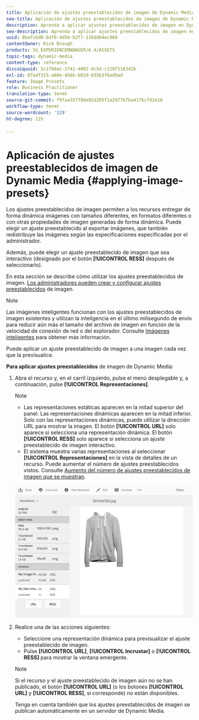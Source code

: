 ```yaml
---
title: Aplicación de ajustes preestablecidos de imagen de Dynamic Media
seo-title: Aplicación de ajustes preestablecidos de imagen de Dynamic Media
description: Aprenda a aplicar ajustes preestablecidos de imagen en Dynamic Media
seo-description: Aprenda a aplicar ajustes preestablecidos de imagen en Dynamic Media
uuid: 8bafcbd0-6df0-4d5b-b2f7-116ddb4ec060
contentOwner: Rick Brough
products: SG_EXPERIENCEMANAGER/6.4/ASSETS
topic-tags: dynamic-media
content-type: reference
discoiquuid: 5c1f60ac-3741-4002-9c5d-c128f118342b
exl-id: 07a4f315-a60e-456b-b02d-035b3f6ad9ad
feature: Image Presets
role: Business Practitioner
translation-type: tm+mt
source-git-commit: f9faa357f8de92d205f1a297767ba4176cfd1e10
workflow-type: tm+mt
source-wordcount: '329'
ht-degree: 11%

---
```


# Aplicación de ajustes preestablecidos de imagen de Dynamic Media {#applying-image-presets}

Los ajustes preestablecidos de imagen permiten a los recursos entregar de forma dinámica imágenes con tamaños diferentes, en formatos diferentes o con otras propiedades de imagen generadas de forma dinámica. Puede elegir un ajuste preestablecido al exportar imágenes, que también redistribuye las imágenes según las especificaciones especificadas por el administrador.

Además, puede elegir un ajuste preestablecido de imagen que sea interactivo (designado por el botón **[!UICONTROL RESS]** después de seleccionarlo).

En esta sección se describe cómo utilizar los ajustes preestablecidos de imagen. [Los administradores pueden crear y configurar ajustes preestablecidos](managing-image-presets.md) de imagen.

>[!NOTE]
>
>Las imágenes inteligentes funcionan con los ajustes preestablecidos de imagen existentes y utilizan la inteligencia en el último milisegundo de envío para reducir aún más el tamaño del archivo de imagen en función de la velocidad de conexión de red o del explorador. Consulte [Imágenes inteligentes](imaging-faq.md) para obtener más información.

Puede aplicar un ajuste preestablecido de imagen a una imagen cada vez que la previsualice.

**Para aplicar ajustes preestablecidos** de imagen de Dynamic Media:

1. Abra el recurso y, en el carril izquierdo, pulse el menú desplegable y, a continuación, pulse **[!UICONTROL Representaciones]**.

   >[!NOTE]
   >
   >* Las representaciones estáticas aparecen en la mitad superior del panel. Las representaciones dinámicas aparecen en la mitad inferior. Solo con las representaciones dinámicas, puede utilizar la dirección URL para mostrar la imagen. El botón **[!UICONTROL URL]** solo aparece si selecciona una representación dinámica. El botón **[!UICONTROL RESS]** solo aparece si selecciona un ajuste preestablecido de imagen interactivo.
      >
      >
   * El sistema muestra varias representaciones al seleccionar **[!UICONTROL Representaciones]** en la vista de detalles de un recurso. Puede aumentar el número de ajustes preestablecidos vistos. Consulte [Aumento del número de ajustes preestablecidos de imagen que se muestran](managing-image-presets.md#increasing-or-decreasing-the-number-of-image-presets-that-display).


   ![chlimage_1-208](assets/chlimage_1-208.png)

1. Realice una de las acciones siguientes:

   * Seleccione una representación dinámica para previsualizar el ajuste preestablecido de imagen.
   * Pulse **[!UICONTROL URL]**, **[!UICONTROL Incrustar]** o **[!UICONTROL RESS]** para mostrar la ventana emergente.

   >[!NOTE]
   >
   >Si el recurso *y* el ajuste preestablecido de imagen aún no se han publicado, el botón **[!UICONTROL URL]** (o los botones **[!UICONTROL URL]** y **[!UICONTROL RESS]**, si corresponde) no están disponibles.
   >
   >Tenga en cuenta también que los ajustes preestablecidos de imagen se publican automáticamente en un servidor de Dynamic Media.

